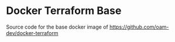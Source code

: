 # Docker Terraform Base

Source code for the base docker image of https://github.com/oam-dev/docker-terraform


